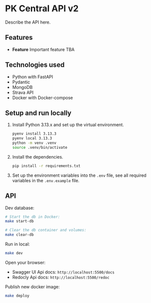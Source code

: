 # PK Central API v2

Describe the API here.

## Features

- **Feature** Important feature TBA

## Technologies used

- Python with FastAPI
- Pydantic
- MongoDB
- Strava API
- Docker with Docker-compose

## Setup and run locally

1. Install Python 3.13.x and set up the virtual environment.

   ```bash
   pyenv install 3.13.3
   pyenv local 3.13.3
   python -m venv .venv
   source .venv/bin/activate
   ```

2. Install the dependencies.

   ```bash
   pip install -r requirements.txt
   ```

3. Set up the environment variables into the `.env` file, see all required variables in the `.env.example` file.

## API

Dev database:

```bash
# Start the db in Docker:
make start-db

# Clear the db container and volumes:
make clear-db
```

Run in local:

```bash
make dev
```

Open your browser:

- Swagger UI Api docs: `http://localhost:5500/docs`
- Redocly Api docs: `http://localhost:5500/redoc`

Publish new docker image:

```bash
make deploy
```
